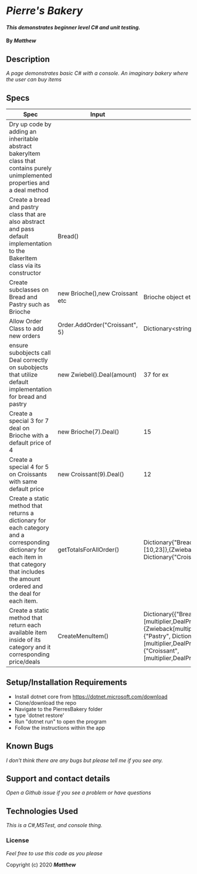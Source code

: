 
# _Pierre's Bakery_
#### _This demonstrates beginner level C# and unit testing._

#### By _**Matthew**_

## Description
_A page demonstrates basic C# with a console._
_An imaginary bakery where the user can buy items_
                              
## Specs
| Spec | Input | Output |
|-|-|-|
| Dry up code by adding an inheritable abstract bakeryItem class that contains purely unimplemented properties and a deal method |  |  |
| Create a bread and pastry class that are also abstract and pass default implementation to the BakerItem class via its constructor | Bread() |  |
| Create subclasses on Bread and Pastry such as Brioche | new Brioche(),new Croissant etc | Brioche object etc |
| Allow Order Class to add new orders  | Order.AddOrder("Croissant", 5) | Dictionary<string,int>{{"Croissant",5}} |
| ensure subobjects call Deal correctly on subobjects that utilize default implementation for bread and pastry | new Zwiebel().Deal(amount) | 37 for ex |
| Create a special 3 for 7 deal on Brioche with a default price of 4 | new Brioche(7).Deal() | 15 |
| Create a special 4 for 5 on Croissants with same default price | new Croissant(9).Deal() | 12 |
| Create a static method that returns a dictionary for each category and a corresponding dictionary for each item in that category that includes the amount ordered and the deal for each item. | getTotalsForAllOrder() | Dictionary{"Bread",Dictionary{"Brioche",[10,23]},{Zwieback, [5, 15},},{"Pastry", Dictionary{"Croissant",[5,16]}} |
| Create a static method that return each available item inside of its category and it corresponding price/deals | CreateMenuItem() | Dictionary{{"Bread", Dictionary{{"Brioche",[multiplier,DealPrice,SingleItem],{Zwieback[multiplier,DealPrice,SingleItem]}}}, {"Pastry", Dictionary{"Cronut"[multiplier,DealPrice,SingleItem]},{"Croissant",[multiplier,DealPrice,SingleItem]}}} |

## Setup/Installation Requirements
* Install dotnet core from https://dotnet.microsoft.com/download
* Clone/download the repo
* Navigate to the PierresBakery folder
* type 'dotnet restore'
* Run "dotnet run" to open the program
* Follow the instructions within the app
## Known Bugs

_I don't think there are any bugs but please tell me if you see any._

## Support and contact details

_Open a Github issue if you see a problem or have questions_

## Technologies Used

_This is a C#,MSTest, and console thing._

### License

*Feel free to use this code as you please*

Copyright (c) 2020 **_Matthew_**
